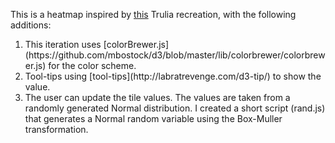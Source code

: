 This is a heatmap inspired by [this](http://bl.ocks.org/tjdecke/5558084) Trulia recreation, with the following additions:
<ol>
<li>This iteration uses [colorBrewer.js](https://github.com/mbostock/d3/blob/master/lib/colorbrewer/colorbrewer.js) for the color scheme.</li>
<li>Tool-tips using [tool-tips](http://labratrevenge.com/d3-tip/) to show the value.
<li>The user can update the tile values. The values are taken from a randomly generated Normal distribution. I created a short script (rand.js) that generates a Normal random variable using the Box-Muller transformation.
